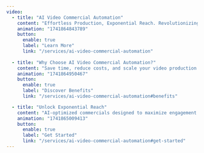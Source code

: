```yaml
---
video:
  - title: "AI Video Commercial Automation"
    content: "Effortless Production, Exponential Reach. Revolutionizing video commercial creation with AI-driven automation, from scriptwriting to final edits."
    animation: "1741864843789"
    button:
      enable: true
      label: "Learn More"
      link: "/services/ai-video-commercial-automation"
  
  - title: "Why Choose AI Video Commercial Automation?"
    content: "Save time, reduce costs, and scale your video production effortlessly. Our AI-powered system ensures professional, engaging, and high-quality results."
    animation: "1741864950467"
    button:
      enable: true
      label: "Discover Benefits"
      link: "/services/ai-video-commercial-automation#benefits"

  - title: "Unlock Exponential Reach"
    content: "AI-optimized commercials designed to maximize engagement and conversions. Reach wider audiences with data-driven video production."
    animation: "1741865009413"
    button:
      enable: true
      label: "Get Started"
      link: "/services/ai-video-commercial-automation#get-started"
---
```


